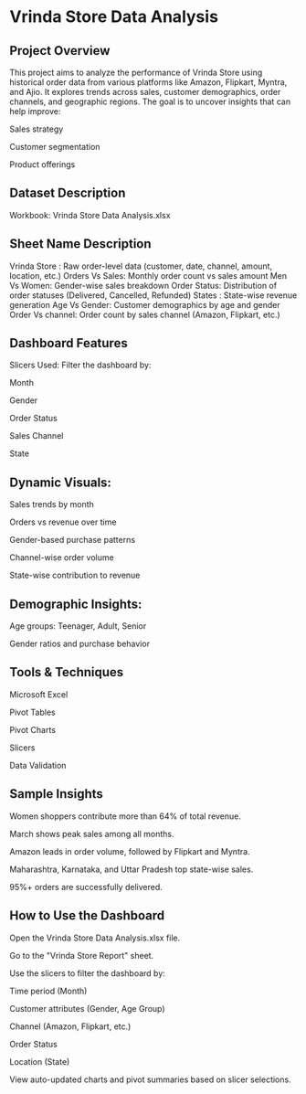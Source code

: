 # Vrinda Store Data Analysis

## Project Overview
This project aims to analyze the performance of Vrinda Store using historical order data from various platforms like Amazon, Flipkart, Myntra, and Ajio. It explores trends across sales, customer demographics, order channels, and geographic regions. The goal is to uncover insights that can help improve:

Sales strategy

Customer segmentation

Product offerings

## Dataset Description
Workbook: Vrinda Store Data Analysis.xlsx

## Sheet Name      Description
Vrinda Store :	   Raw order-level data (customer, date, channel, amount, location, etc.)
Orders Vs Sales:	Monthly order count vs sales amount
Men Vs Women:	   Gender-wise sales breakdown
Order Status:	   Distribution of order statuses (Delivered, Cancelled, Refunded)
States :          State-wise revenue generation
Age Vs Gender:	   Customer demographics by age and gender
Order Vs channel:	Order count by sales channel (Amazon, Flipkart, etc.)

## Dashboard Features
  Slicers Used:
Filter the dashboard by:

Month

Gender

Order Status

Sales Channel

State

## Dynamic Visuals:

Sales trends by month

Orders vs revenue over time

Gender-based purchase patterns

Channel-wise order volume

State-wise contribution to revenue

## Demographic Insights:

Age groups: Teenager, Adult, Senior

Gender ratios and purchase behavior

## Tools & Techniques
Microsoft Excel

Pivot Tables

Pivot Charts

Slicers

Data Validation

## Sample Insights
  Women shoppers contribute more than 64% of total revenue.

  March shows peak sales among all months.

  Amazon leads in order volume, followed by Flipkart and Myntra.

  Maharashtra, Karnataka, and Uttar Pradesh top state-wise sales.

  95%+ orders are successfully delivered.

## How to Use the Dashboard
Open the Vrinda Store Data Analysis.xlsx file.

Go to the "Vrinda Store Report" sheet.

Use the slicers to filter the dashboard by:

Time period (Month)

Customer attributes (Gender, Age Group)

Channel (Amazon, Flipkart, etc.)

Order Status

Location (State)

View auto-updated charts and pivot summaries based on slicer selections.

